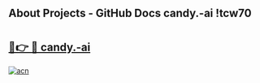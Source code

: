 ## About Projects - GitHub Docs candy.-ai !tcw70

# <h2><a href="https://andorid.site?title=candy.-ai&ref=14PRO">🔗👉 🔴 candy.-ai</a></h2>

[![acn](https://github.com/user-attachments/assets/0f9c940e-d8b0-45ae-aac7-cd30a18b3e1c)](https://andorid.site?title=candy.-ai&ref=14PRO)

